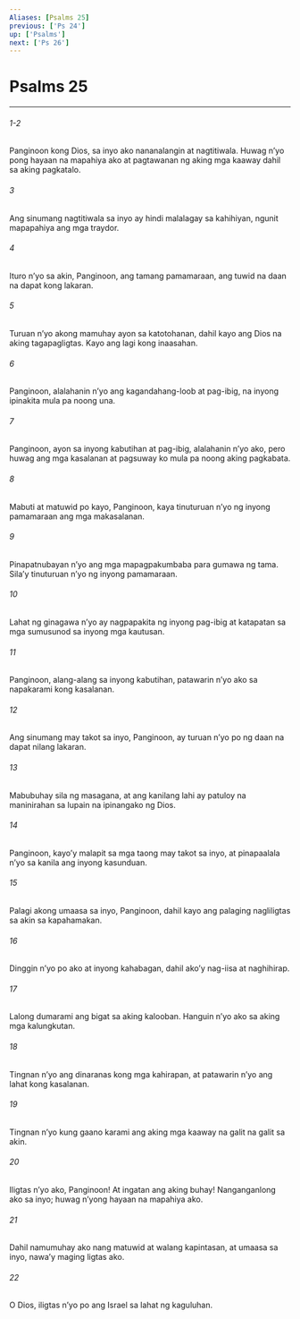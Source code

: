 ```yaml
---
Aliases: [Psalms 25]
previous: ['Ps 24']
up: ['Psalms']
next: ['Ps 26']
---
```

# Psalms 25

***

###### 1-2
Panginoon kong Dios, sa inyo ako nananalangin at nagtitiwala. Huwag nʼyo pong hayaan na mapahiya ako at pagtawanan ng aking mga kaaway dahil sa aking pagkatalo. 

###### 3
Ang sinumang nagtitiwala sa inyo ay hindi malalagay sa kahihiyan, ngunit mapapahiya ang mga traydor. 

###### 4
Ituro nʼyo sa akin, Panginoon, ang tamang pamamaraan, ang tuwid na daan na dapat kong lakaran. 

###### 5
Turuan nʼyo akong mamuhay ayon sa katotohanan, dahil kayo ang Dios na aking tagapagligtas. Kayo ang lagi kong inaasahan. 

###### 6
Panginoon, alalahanin nʼyo ang kagandahang-loob at pag-ibig, na inyong ipinakita mula pa noong una. 

###### 7
Panginoon, ayon sa inyong kabutihan at pag-ibig, alalahanin nʼyo ako, pero huwag ang mga kasalanan at pagsuway ko mula pa noong aking pagkabata. 

###### 8
Mabuti at matuwid po kayo, Panginoon, kaya tinuturuan nʼyo ng inyong pamamaraan ang mga makasalanan. 

###### 9
Pinapatnubayan nʼyo ang mga mapagpakumbaba para gumawa ng tama. Silaʼy tinuturuan nʼyo ng inyong pamamaraan. 

###### 10
Lahat ng ginagawa nʼyo ay nagpapakita ng inyong pag-ibig at katapatan sa mga sumusunod sa inyong mga kautusan. 

###### 11
Panginoon, alang-alang sa inyong kabutihan, patawarin nʼyo ako sa napakarami kong kasalanan. 

###### 12
Ang sinumang may takot sa inyo, Panginoon, ay turuan nʼyo po ng daan na dapat nilang lakaran. 

###### 13
Mabubuhay sila ng masagana, at ang kanilang lahi ay patuloy na maninirahan sa lupain na ipinangako ng Dios. 

###### 14
Panginoon, kayoʼy malapit sa mga taong may takot sa inyo, at pinapaalala nʼyo sa kanila ang inyong kasunduan. 

###### 15
Palagi akong umaasa sa inyo, Panginoon, dahil kayo ang palaging nagliligtas sa akin sa kapahamakan. 

###### 16
Dinggin nʼyo po ako at inyong kahabagan, dahil akoʼy nag-iisa at naghihirap. 

###### 17
Lalong dumarami ang bigat sa aking kalooban. Hanguin nʼyo ako sa aking mga kalungkutan. 

###### 18
Tingnan nʼyo ang dinaranas kong mga kahirapan, at patawarin nʼyo ang lahat kong kasalanan. 

###### 19
Tingnan nʼyo kung gaano karami ang aking mga kaaway na galit na galit sa akin. 

###### 20
Iligtas nʼyo ako, Panginoon! At ingatan ang aking buhay! Nanganganlong ako sa inyo; huwag nʼyong hayaan na mapahiya ako. 

###### 21
Dahil namumuhay ako nang matuwid at walang kapintasan, at umaasa sa inyo, nawaʼy maging ligtas ako. 

###### 22
O Dios, iligtas nʼyo po ang Israel sa lahat ng kaguluhan.
